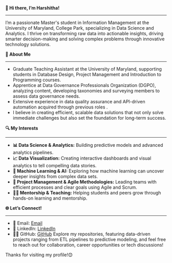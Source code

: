 **👋 Hi there, I’m Harshitha!**
______________________________________________________________________________________________________________________________________________________________________________

I’m a passionate Master's student in Information Management at the University of Maryland, College Park, specializing in Data Science and Analytics. I thrive on transforming raw data into actionable insights, driving smarter decision-making and solving complex problems through innovative technology solutions.

**🌟 About Me**
______________________________________________________________________________________________________________________________________________________________________________
- Graduate Teaching Assistant at the University of Maryland, supporting students in Database Design, Project Management and Introduction to Programming courses.
- Apprentice at Data Governance Professionals Organization (DGPO), analyzing content, developing taxonomies and surveying members to assess data governance needs.
- Extensive experience in data quality assurance and API-driven automation acquired through previous roles .
- I believe in creating efficient, scalable data solutions that not only solve immediate challenges but also set the foundation for long-term success.

**🔍 My Interests**
______________________________________________________________________________________________________________________________________________________________________________

- **📊 Data Science & Analytics:** Building predictive models and advanced analytics pipelines.
- **📈 Data Visualization:** Creating interactive dashboards and visual analytics to tell compelling data stories.
- **🤖 Machine Learning & AI:** Exploring how machine learning can uncover deeper insights from complex data sets.
- **📅 Project Management & Agile Methodologies:** Leading teams with efficient processes and clear goals using Agile and Scrum.
- **👩‍🏫 Mentorship & Teaching:** Helping students and peers grow through hands-on learning and mentorship.

**🌐 Let’s Connect!**
______________________________________________________________________________________________________________________________________________________________________________

- 📧 Email: [Email](mailto:harshi07@umd.edu)
- 💼 LinkedIn: [LinkedIn](http://www.linkedin.com/in/harshitha-ramachandra/)
- 👨‍💻 GitHub: [GitHub](https://github.com/hramac?tab=repositories) Explore my repositories, featuring data-driven projects ranging from ETL pipelines to predictive modeling, and feel free to reach out for collaboration, career opportunities or tech discussions!


Thanks for visiting my profile!😊
